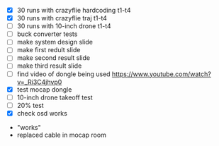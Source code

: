 - [x] 30 runs with crazyflie hardcoding t1-t4
- [x] 30 runs with crazyflie traj t1-t4
- [ ] 30 runs with 10-inch drone t1-t4
- [ ] buck converter tests
- [ ] make system design slide
- [ ] make first redult slide
- [ ] make second result slide
- [ ] make third result slide
- [ ] find video of dongle being used
https://www.youtube.com/watch?v=_Ri3C4jhvp0
- [x] test mocap dongle
- [ ] 10-inch drone takeoff test
- [ ] 20% test
- [x] check osd works 
- "works"
- replaced cable in mocap room
